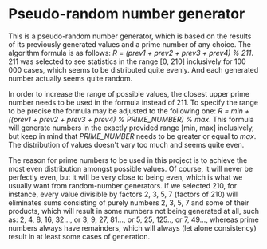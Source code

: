 # Pseudo-random number generator
This is a pseudo-random number generator, which is based on the results of its previously generated values and a prime number of any choice. The algorithm formula is as follows: *R = (prev1 + prev2 + prev3 + prev4) % 211*. 211 was selected to see statistics in the range [0, 210] inclusively for 100 000 cases, which seems to be distributed quite evenly. And each generated number actually seems quite random.<br>

In order to increase the range of possible values, the closest upper prime number needs to be used in the formula instead of 211. To specify the range to be precise the formula may be adjusted to the following one: *R = min + ((prev1 + prev2 + prev3 + prev4) % PRIME_NUMBER) % max*. This formula will generate numbers in the exactly provided range [min, max] inclusively, but keep in mind that *PRIME_NUMBER* needs to be greater or equal to *max*. The distribution of values doesn't vary too much and seems quite even.<br>

The reason for prime numbers to be used in this project is to achieve the most even distribution amongst possible values. Of course, it will never be perfectly even, but it will be very close to being even, which is what we usually want from random-number generators. If we selected 210, for instance, every value divisible by factors 2, 3, 5, 7 (factors of 210) will eliminates sums consisting of purely numbers 2, 3, 5, 7 and some of their products, which will result in some numbers not being generated at all, such as: 2, 4, 8, 16, 32..., or 3, 9, 27, 81..., or 5, 25, 125.., or 7, 49..., whereas prime numbers always have remainders, which will always (let alone consistency) result in at least some cases of generation.
